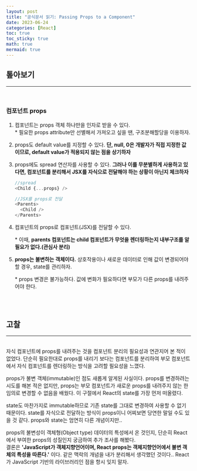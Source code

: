 ```yaml
---
layout: post
title: "공식문서 읽기: Passing Props to a Component"
date: 2023-06-24
categories: [React]
toc: true
toc_sticky: true
math: true
mermaid: true
---
```


## 톺아보기

---

<br>

### **컴포넌트 props**

1. 컴포넌트는 props 객체 하나만을 인자로 받을 수 있다.  
   \* 필요한 props attribute만 선별해서 가져오고 싶을 땐, 구조분해할당을 이용하자.

2. props도 default value를 지정할 수 있다. **단, null, 0은 개발자가 직접 지정한 값이므로, default value가 적용되지 않는 점을 상기하자**

3. props에도 spread 연산자를 사용할 수 있다. **그러나 이를 무분별하게 사용하고 있다면, 컴포넌트를 분리해서 JSX를 자식으로 전달해야 하는 상황이 아닌지 체크하자**

   ```javascript
   //spread
   <Child {...props} />
   ```

   ```javascript
   //JSX를 props로 전달
   <Parents>
     <Child />
   </Parents>
   ```

4. 컴포넌트의 props로 컴포넌트(JSX)를 전달할 수 있다.

   \* 이때, **parents 컴포넌트는 child 컴포넌트가 무엇을 렌더링하는지 내부구조를 알 필요가 없다.(관심사 분리)**

5. **props는 불변하는 객체이다.** 상호작용이나 새로운 데이터로 인해 값이 변경되어야 할 경우, state를 관리하자.

   \* props 변경은 불가능하다. 값에 변화가 필요하다면 부모가 다른 props를 내려주어야 한다.

<br>
<br>

## 고찰

---

<br>
자식 컴포넌트에 props를 내려주는 것을 컴포넌트 분리의 필요성과 연관지어 본 적이 없었다.  
단순히 필요한대로 props를 내리기 보다는 컴포넌트를 분리하여 부모 컴포넌트에서 자식 컴포넌트를 렌더링하는 방식을 고려할 필요성을 느꼈다.

props가 불변 객체(immutable)인 점도 새롭게 알게된 사실이다. props를 변경하려는 시도를 해본 적은 없지만, props는 부모 컴포넌트가 새로운 props를 내려주지 않는 한 임의로 변경할 수 없음을 배웠다. 이 구절에서 React의 state를 가장 먼저 떠올렸다.

state도 마찬가지로 immutable하므로 기존 state를 그대로 변경하여 사용할 수 없기 때문이다. state를 자식으로 전달하는 방식이 props이니 어찌보면 당연한 말일 수도 있을 것 같다. props와 state는 엄연히 다른 개념이지만..

props의 불변성이 객체형(Object type) 데이터의 특성에서 온 것인지, 단순히 React에서 부여한 props의 성질인지 궁금하여 추가 조사를 해봤다.  
결론은 **'JavaScript가 객체지향언어이며, React props는 객체지향언어에서 불변 객체의 특성을 따른다.'** 이다. 같은 맥락의 개념을 내가 분리해서 생각했던 것이다.. React가 JavaScript 기반의 라이브러리인 점을 항시 잊지 말자.

